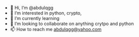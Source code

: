 - 👋 Hi, I’m @abdulqgg
- 👀 I’m interested in python, crypto, 
- 🌱 I’m currently learning 
- 💞️ I’m looking to collaborate on anything crytpo and python
- 📫 How to reach me abdulqgg@yahoo.com

<!---
abdulqgg/abdulqgg is a ✨ special ✨ repository because its `README.md` (this file) appears on your GitHub profile.
You can click the Preview link to take a look at your changes.
--->
